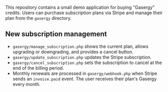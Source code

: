 This repository contains a small demo application for buying "Gasergy" credits.
Users can purchase subscription plans via Stripe and manage their plan from the
`gasergy` directory.

## New subscription management

* `gasergy/manage_subscription.php` shows the current plan, allows upgrading or
  downgrading, and provides a cancel button.
* `gasergy/update_subscription.php` updates the Stripe subscription.
* `gasergy/cancel_subscription.php` sets the subscription to cancel at the end
  of the billing period.
* Monthly renewals are processed in `gasergy/webhook.php` when Stripe sends an
  `invoice.paid` event. The user receives their plan's Gasergy every month.

